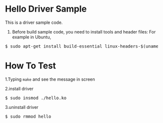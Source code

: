 # Hello Driver Sample
This is a driver sample code.

1. Before build sample code, you need to install tools and header files:
For example in Ubuntu,
<pre>
$ sudo apt-get install build-essential linux-headers-$(uname -r)
</pre>

# How To Test
1.Typing `make` and see the message in screen

2.install driver
<pre>
$ sudo insmod ./hello.ko
</pre>
3.uninstall driver
<pre>
$ sudo rmmod hello
</pre>
